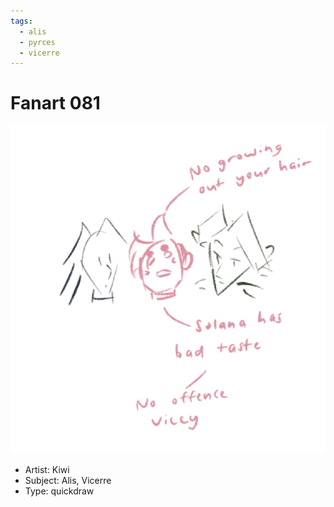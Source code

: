 ```yaml
---
tags:
  - alis
  - pyrces
  - vicerre
---
```


# Fanart 081

<img src="assets/2025-05-25_fanimage-147.jpg">

- Artist: Kiwi
- Subject: Alis, Vicerre
- Type: quickdraw
